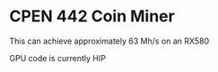 # CPEN 442 Coin Miner

This can achieve approximately 63 Mh/s on an RX580  

GPU code is currently HIP  
